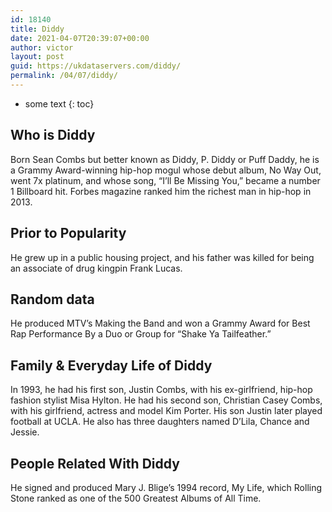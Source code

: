 ```yaml
---
id: 18140
title: Diddy
date: 2021-04-07T20:39:07+00:00
author: victor
layout: post
guid: https://ukdataservers.com/diddy/
permalink: /04/07/diddy/
---
```


* some text
{: toc}


## Who is Diddy



Born Sean Combs but better known as Diddy, P. Diddy or Puff Daddy, he is a Grammy Award-winning hip-hop mogul whose debut album, No Way Out, went 7x platinum, and whose song, &#8220;I&#8217;ll Be Missing You,&#8221; became a number 1 Billboard hit. Forbes magazine ranked him the richest man in hip-hop in 2013. 

                
                
                
## Prior to Popularity



He grew up in a public housing project, and his father was killed for being an associate of drug kingpin Frank Lucas. 

                
                
                
## Random data



He produced MTV&#8217;s Making the Band and won a Grammy Award for Best Rap Performance By a Duo or Group for &#8220;Shake Ya Tailfeather.&#8221;

                
                
                
## Family & Everyday Life of Diddy



In 1993, he had his first son, Justin Combs, with his ex-girlfriend, hip-hop fashion stylist Misa Hylton. He had his second son, Christian Casey Combs, with his girlfriend, actress and model Kim Porter. His son Justin later played football at UCLA. He also has three daughters named D&#8217;Lila, Chance and Jessie.

                
                
                
## People Related With Diddy



He signed and produced Mary J. Blige&#8217;s 1994 record, My Life, which Rolling Stone ranked as one of the 500 Greatest Albums of All Time. 

                
              
            
          
          
          